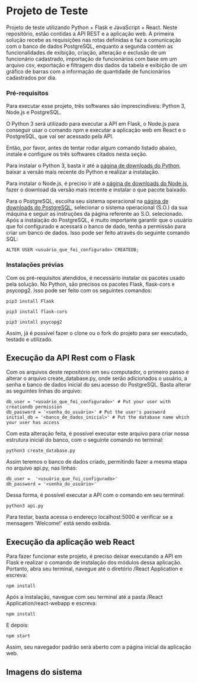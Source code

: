 # Projeto de Teste

Projeto de teste utilizando Python + Flask e JavaScript + React.
Neste repositório, estão contidas a API REST e a aplicação web. A primeira solução recebe as requisições nas rotas definidas e faz a comunicação com o banco de dados PostgreSQL, enquanto a segunda contém as funcionalidades de exibição, criação, alteração e exclusão de um funcionário cadastrado, importação de funcionários com base em um arquivo csv, exportação e filtragem dos dados da tabela e exibição de um gráfico de barras com a informação de quantidade de funcionários cadastrados por dia.

### Pré-requisitos

Para executar esse projeto, três softwares são imprescindíveis: Python 3, Node.js e PostgreSQL.

O Python 3 será utilizado para executar a API em Flask, o Node.js para conseguir usar o comando npm e executar a aplicação web em React e o PostgreSQL, que vai ser acessado pela API.

Então, por favor, antes de tentar rodar algum comando listado abaixo, instale e configure os três softwares citados nesta seção.

Para instalar o Python 3, basta ir até a [página de downloads do Python](https://www.python.org/downloads), baixar a versão mais recente do Python e realizar a instalação.

Para instalar o Node.js, é preciso ir até a [página de downloads do Node.js](https://nodejs.org/en/download/), fazer o download da versão mais recente e instalar o que pacote baixado.

Para o PostgreSQL, escolha seu sistema operacional na [página de downloads do PostgreSQL](https://www.postgresql.org/download/), selecionar o sistema operacional (S.O.) da sua máquina e seguir as instruções da página referente ao S.O. selecionado.
Após a instalação do PostgreSQL, é muito importante garantir que o usuário que foi configurado e acessará o banco de dado, tenha a permissão para criar um banco de dados. Isso pode ser feito através do seguinte comando SQL:

```
ALTER USER <usuário_que_foi_configurado> CREATEDB;
```

### Instalações prévias

Com os pré-requisitos atendidos, é necessário instalar os pacotes usado pela solução. No Python, são precisos os pacotes Flask, flask-cors e psycopg2. Isso pode ser feito com os seguintes comandos:

```
pip3 install Flask
```
```
pip3 install flask-cors
```
```
pip3 install psycopg2
```

Assim, já é possível fazer o clone ou o fork do projeto para ser executado, testado e utilizado.

## Execução da API Rest com o Flask

Com os arquivos deste repositório em seu computador, o primeiro passo é alterar o arquivo create_database.py, onde serão adicionados o usuário, a senha e banco de dados inicial do seu acesso do PostgreSQL. Basta alterar as seguintes linhas do arquivo:

```
db_user = '<usuário_que_foi_configurado>' # Put your user with creationdb permission
db_password = '<senha_do_usuário>' # Put the user's password
initial_db = '<banco_de_dados_inicial>' # Put the database name which your user has access
```

Com esta alteração feita, é possível executar este arquivo para criar nossa estrutura inicial do banco, com o seguinte comando no terminal:

```
python3 create_database.py
```

Assim teremos o banco de dados criado, permitindo fazer a mesma etapa no arquivo api.py, nas linhas:

```
db_user =  '<usuário_que_foi_configurado>'
db_password = '<senha_do_usuário>'
```

Dessa forma, é possível executar a API com o comando em seu terminal:

```
python3 api.py
```

Para testar, basta acessa o endereço localhost:5000 e verificar se a mensagem 'Welcome!' está sendo exibida.

## Execução da aplicação web React

Para fazer funcionar este projeto, é preciso deixar executando a API em Flask e realizar o comando de instalação dos módulos dessa aplicação. Portanto, abra seu terminal, navegue até o diretório /React Application e escreva:

```
npm install
```

Após a instalação, navegue com seu terminal até a pasta /React Application/react-webapp e escreva:

```
npm install
```

E depois:

```
npm start
```

Assim, seu navegador padrão será aberto com a página inicial da aplicação web.

## Imagens do sistema

